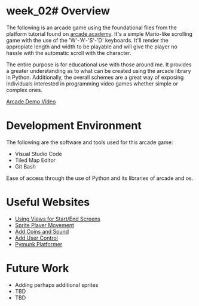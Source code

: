 # week_02# Overview

The following is an arcade game using the foundational files from the platform tutorial found on [arcade.academy](https://arcade.academy/). It's a simple Mario-like scrolling game with the use of the 'W'-'A'-'S'-'D' keyboards. It'll render the appropiate length and width to be playable and will give the player no hassle with the automatic scroll with the character.

The entire purpose is for educational use with those around me. It provides a greater understanding as to what can be created using the arcade library in Python. Additionally, the overall schemes are a great way of exposing individuals interested in programming video games whether simple or complex ones. 

[Arcade Demo Video](https://youtu.be/KnzzBv9mIGI)

# Development Environment

The following are the software and tools used for this arcade game:
* Visual Studio Code
* Tiled Map Editor
* Git Bash

Ease of access through the use of Python and its libraries of arcade and os.

# Useful Websites

* [Using Views for Start/End Screens](https://arcade.academy/tutorials/views/index.html)
* [Sprite Player Movement](https://arcade.academy/examples/index.html#sprites)
* [Add Coins and Sound](https://arcade.academy/examples/platform_tutorial/step_06.html)
* [Add User Control](https://arcade.academy/examples/platform_tutorial/step_03.html)
* [Pymunk Platformer](https://arcade.academy/tutorials/pymunk_platformer/index.html)

# Future Work

* Adding perhaps additional sprites
* TBD
* TBD